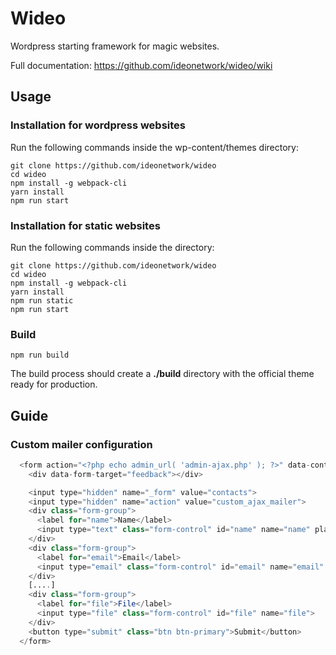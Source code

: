 # Wideo

Wordpress starting framework for magic websites.

Full documentation: <a href="https://github.com/ideonetwork/wideo/wiki">https://github.com/ideonetwork/wideo/wiki</a>

## Usage

### Installation for wordpress websites

Run the following commands inside the wp-content/themes directory:

```shell
git clone https://github.com/ideonetwork/wideo
cd wideo
npm install -g webpack-cli
yarn install
npm run start
```

### Installation for static websites

Run the following commands inside the directory:

```shell
git clone https://github.com/ideonetwork/wideo
cd wideo
npm install -g webpack-cli
yarn install
npm run static
npm run start
```

### Build

```shell
npm run build
```

The build process should create a **./build** directory with the official theme ready for production.

## Guide

### Custom mailer configuration

```php
  <form action="<?php echo admin_url( 'admin-ajax.php' ); ?>" data-controller="form" method="post" enctype="multipart/form-data">
    <div data-form-target="feedback"></div>

    <input type="hidden" name="_form" value="contacts">
    <input type="hidden" name="action" value="custom_ajax_mailer">
    <div class="form-group">
      <label for="name">Name</label>
      <input type="text" class="form-control" id="name" name="name" placeholder="Enter name" required>
    </div>
    <div class="form-group">
      <label for="email">Email</label>
      <input type="email" class="form-control" id="email" name="email" placeholder="Enter email" required>
    </div>
    [....]
    <div class="form-group">
      <label for="file">File</label>
      <input type="file" class="form-control" id="file" name="file">
    </div>
    <button type="submit" class="btn btn-primary">Submit</button>
  </form>
```
